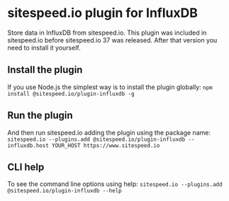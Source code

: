 # sitespeed.io plugin for InfluxDB
Store data in InfluxDB from sitespeed.io. This plugin was included in sitespeed.io before sitespeed.io 37 was released. After that version you need to install it yourself.
 
## Install the plugin
If you use Node.js the simplest way is to install the plugin globally: `npm install @sitespeed.io/plugin-influxdb -g`


## Run the plugin
And then run sitespeed.io adding the plugin using the package name: `sitespeed.io --plugins.add @sitespeed.io/plugin-influxdb --influxdb.host YOUR_HOST https://www.sitespeed.io`

## CLI help
To see the command line options using help:
`sitespeed.io --plugins.add @sitespeed.io/plugin-influxdb --help`